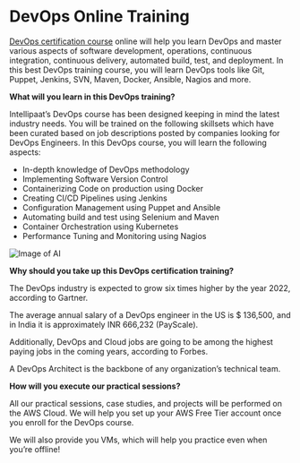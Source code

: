 # DevOps Online Training

[DevOps certification course](https://intellipaat.com/devops-certification-training/) online will help you learn DevOps and master various aspects of software development, operations, continuous integration, continuous delivery, automated build, test, and deployment. In this best DevOps training course, you will learn DevOps tools like Git, Puppet, Jenkins, SVN, Maven, Docker, Ansible, Nagios and more.

**What will you learn in this DevOps training?**

Intellipaat’s DevOps course has been designed keeping in mind the latest industry needs. You will be trained on the following skillsets which have been curated based on job descriptions posted by companies looking for DevOps Engineers. In this DevOps course, you will learn the following aspects:

* In-depth knowledge of DevOps methodology
* Implementing Software Version Control
* Containerizing Code on production using Docker
* Creating CI/CD Pipelines using Jenkins
* Configuration Management using Puppet and Ansible
* Automating build and test using Selenium and Maven
* Container Orchestration using Kubernetes
* Performance Tuning and Monitoring using Nagios

![Image of AI](https://intellipaat.com/blog/wp-content/uploads/2019/01/devOps.jpg)

**Why should you take up this DevOps certification training?**

The DevOps industry is expected to grow six times higher by the year 2022, according to Gartner.

The average annual salary of a DevOps engineer in the US is $ 136,500, and in India it is approximately INR 666,232 (PayScale).

Additionally, DevOps and Cloud jobs are going to be among the highest paying jobs in the coming years, according to Forbes.

A DevOps Architect is the backbone of any organization’s technical team.

**How will you execute our practical sessions?**

All our practical sessions, case studies, and projects will be performed on the AWS Cloud. We will help you set up your AWS Free Tier account once you enroll for the DevOps course.

We will also provide you VMs, which will help you practice even when you’re offline!
